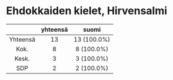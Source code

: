 # Ehdokkaiden kielet, Hirvensalmi

| |yhteensä|suomi|
|:---:|:---:|:---:|
|Yhteensä|13|13 (100.0%)|
|Kok.|8|8 (100.0%)|
|Kesk.|3|3 (100.0%)|
|SDP|2|2 (100.0%)|

